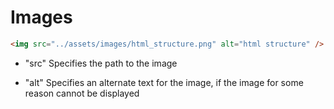 # Images

```html
<img src="../assets/images/html_structure.png" alt="html structure" />
```

- "src" Specifies the path to the image

- "alt" Specifies an alternate text for the image, if the image for some reason cannot be displayed

